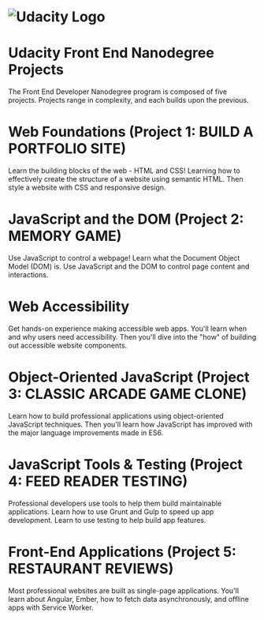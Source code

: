 #    ![Udacity Logo](https://github.com/y0lka/Udacity-Front-End-NanoDegree/blob/master/P1%20%5BBuild%20a%20Portfolio%20Site%5D/img/logo/Udacity_logo-421x500.png)


# Udacity Front End Nanodegree Projects

The Front End Developer Nanodegree program is composed of five projects.  Projects range in complexity, and each builds upon the previous. 





# Web Foundations (Project 1: BUILD A PORTFOLIO SITE)

Learn the building blocks of the web - HTML and CSS! Learning how to effectively create the structure of a website using semantic HTML. Then style a website with CSS and responsive design.




# JavaScript and the DOM (Project 2: MEMORY GAME)

Use JavaScript to control a webpage! Learn what the Document Object Model (DOM) is. Use JavaScript and the DOM to control page content and interactions.




# Web Accessibility

Get hands-on experience making accessible web apps. You'll learn when and why users need accessibility. Then you'll dive into the "how" of building out accessible website components.



# Object-Oriented JavaScript (Project 3: CLASSIC ARCADE GAME CLONE)

Learn how to build professional applications using object-oriented JavaScript techniques. Then you'll learn how JavaScript has improved with the major language improvements made in ES6.




# JavaScript Tools & Testing (Project 4: FEED READER TESTING)

Professional developers use tools to help them build maintainable applications. Learn how to use Grunt and Gulp to speed up app development. Learn to use testing to help build app features.




# Front-End Applications (Project 5: RESTAURANT REVIEWS)

Most professional websites are built as single-page applications. You'll learn about Angular, Ember, how to fetch data asynchronously, and offline apps with Service Worker.


